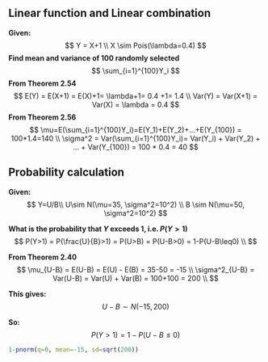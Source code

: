 ## Linear function and Linear combination

**Given:**
$$
Y = X+1 \\
X \sim Pois(\lambda=0.4)
$$
**Find mean and variance of 100 randomly selected**
$$
\sum_{i=1}^{100}Y_i
$$
**From Theorem 2.54**
$$
E(Y) = E(X+1) = E(X)+1= \lambda+1= 0.4 +1= 1.4 \\
Var(Y) = Var(X+1) = Var(X) = \lambda = 0.4
$$
**From Theorem 2.56**
$$
\mu=E(\sum_{i=1}^{100}Y_i)=E(Y_1)+E(Y_2)+...+E(Y_{100}) = 100*1.4=140 \\
\sigma^2 = Var(\sum_{i=1}^{100}Y_i)= Var(Y_i) + Var(Y_2) + ... + Var(Y_{100}) = 100 * 0.4 = 40
$$



## Probability calculation

**Given:**
$$
Y=U/B\\
U\sim N(\mu=35, \sigma^2=10^2) \\
B \sim N(\mu=50, \sigma^2=10^2)
$$

**What is the probability that $Y$ exceeds 1, i.e. $P(Y>1)$**
$$
P(Y>1) = P(\frac{U}{B}>1) = P(U>B) = P(U-B>0) = 1-P(U-B\leq0) \\
$$

**From Theorem 2.40**
$$
\mu_{U-B} = E(U-B) = E(U) - E(B) = 35-50 = -15 \\
\sigma^2_{U-B} = Var(U-B) = Var(U) + Var(B) = 100+100 = 200 \\
$$




**This gives:**
$$
U-B \sim N(-15, 200)
$$

**So:** 
$$
P(Y>1) = 1-P(U-B \leq 0)
$$

```R
1-pnorm(q=0, mean=-15, sd=sqrt(200))
```

